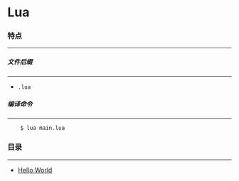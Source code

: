 Lua
===

### 特点
---
##### 文件后缀
---
* `.lua`

##### 编译命令
---
```
	$ lua main.lua
```

### 目录
---
* [Hello World](https://github.com/PFei-He/Language-Study-Note/tree/master/Lua/Hello%20World)
